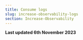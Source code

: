 ```yaml
---
title: Consume logs
slug: increase-observability-logs
section: Increase-Observability
---
```


**Last updated 6th November 2023**

